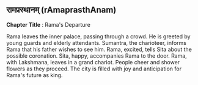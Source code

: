 ## रामप्रस्थानम् (rAmaprasthAnam)
**Chapter Title** : Rama's Departure

Rama leaves the inner palace, passing through a crowd. He is greeted by young guards and elderly attendants. Sumantra, the charioteer, informs Rama that his father wishes to see him. Rama, excited, tells Sita about the possible coronation. Sita, happy, accompanies Rama to the door. Rama, with Lakshmana, leaves in a grand chariot. People cheer and shower flowers as they proceed. The city is filled with joy and anticipation for Rama's future as king.